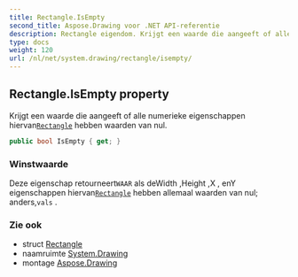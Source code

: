 ```yaml
---
title: Rectangle.IsEmpty
second_title: Aspose.Drawing voor .NET API-referentie
description: Rectangle eigendom. Krijgt een waarde die aangeeft of alle numerieke eigenschappen hiervanRectangle hebben waarden van nul.
type: docs
weight: 120
url: /nl/net/system.drawing/rectangle/isempty/
---
```

## Rectangle.IsEmpty property

Krijgt een waarde die aangeeft of alle numerieke eigenschappen hiervan[`Rectangle`](../) hebben waarden van nul.

```csharp
public bool IsEmpty { get; }
```

### Winstwaarde

Deze eigenschap retourneert`WAAR` als deWidth ,Height ,X , enY eigenschappen hiervan[`Rectangle`](../) hebben allemaal waarden van nul; anders,`vals` .

### Zie ook

* struct [Rectangle](../)
* naamruimte [System.Drawing](../../rectangle/)
* montage [Aspose.Drawing](../../../)


